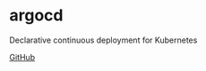 # argocd

Declarative continuous deployment for Kubernetes

[GitHub](https://github.com/argoproj/argo-cd)

